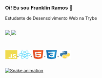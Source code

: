 ### Oi! Eu sou Franklin Ramos 👋

 Estudante de Desensolvimento Web na Trybe

<br>
 <div>
  <a href="https://github.com/franklinrms">
  <img height="180em" src="https://github-readme-stats.vercel.app/api?username=franklinrms&show_icons=true&theme=dark&include_all_commits=true&count_private=true"/>
  <img height="180em" src="https://github-readme-stats.vercel.app/api/top-langs/?username=franklinrms&layout=compact&langs_count=7&theme=dark"/>
</div>
  
##

<div style="display: inline_block"><br>
  <img align="center" alt="Franklin-Js" height="30" width="40" src="https://raw.githubusercontent.com/devicons/devicon/master/icons/javascript/javascript-plain.svg">
  <img align="center" alt="Franklin-React" height="30" width="40" src="https://raw.githubusercontent.com/devicons/devicon/master/icons/react/react-original.svg">
  <img align="center" alt="Franklin-HTML" height="30" width="40" src="https://raw.githubusercontent.com/devicons/devicon/master/icons/html5/html5-original.svg">
  <img align="center" alt="Franklin-CSS" height="30" width="40" src="https://raw.githubusercontent.com/devicons/devicon/master/icons/css3/css3-original.svg">
  <img align="center" alt="Franklin-Python" height="30" width="40" src="https://raw.githubusercontent.com/devicons/devicon/master/icons/python/python-original.svg">
</div>

##
 ![Snake animation](https://github.com/franklinrms/franklinrms/blob/output/github-contribution-grid-snake.svg)
